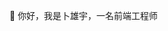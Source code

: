 👋 你好，我是卜雄宇，一名前端工程师

<!---
pukhungyu/pukhungyu is a ✨ special ✨ repository because its `README.md` (this file) appears on your GitHub profile.
You can click the Preview link to take a look at your changes.
--->
